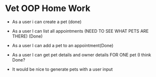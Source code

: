 # Vet OOP Home Work
- As a user i can create a pet (done)
- As a user I can list all appointments (NEED TO SEE WHAT PETS ARE THERE) (Done)
- As a user I can add a pet to an appointment(Done)
- As a user I can get pet details and owner details FOR ONE pet (I think Done?

- It would be nice to generate pets with a user input